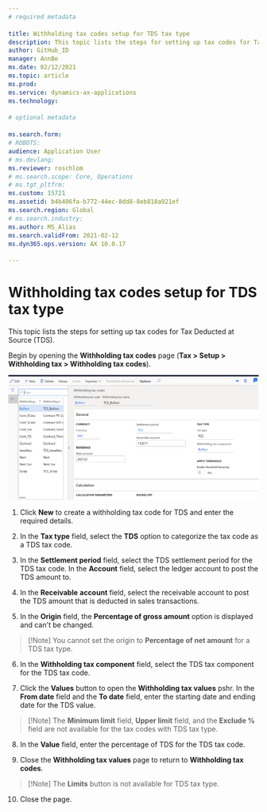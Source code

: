 ```yaml
---
# required metadata

title: Withholding tax codes setup for TDS tax type
description: This topic lists the steps for setting up tax codes for Tax Deducted at Source (TDS). 
author: GitHub_ID
manager: AnnBe
ms.date: 02/12/2021
ms.topic: article
ms.prod: 
ms.service: dynamics-ax-applications
ms.technology: 

# optional metadata

ms.search.form: 
# ROBOTS: 
audience: Application User
# ms.devlang: 
ms.reviewer: roschlom
# ms.search.scope: Core, Operations
# ms.tgt_pltfrm: 
ms.custom: 15721
ms.assetid: b4b406fa-b772-44ec-8dd8-8eb818a921ef
ms.search.region: Global
# ms.search.industry: 
ms.author: MS_Alias
ms.search.validFrom: 2021-02-12
ms.dyn365.ops.version: AX 10.0.17

---
```


# Withholding tax codes setup for TDS tax type

This topic lists the steps for setting up tax codes for Tax Deducted at Source (TDS). 

Begin by opening the **Withholding tax codes** page (**Tax > Setup > Withholding tax > Withholding tax codes**).

[![Withholding tax codes](./media/apac-ind-TDS-17.png)](./media/apac-ind-TDS-17.png)

1. Click **New** to create a withholding tax code for TDS and enter the required details.

2. In the **Tax type** field, select the **TDS** option to categorize the tax code as a TDS tax code.

3. In the **Settlement period** field, select the TDS settlement period for the TDS tax code. In the **Account** field, select the ledger account to post the TDS amount to.

4. In the **Receivable** **account** field, select the receivable account to post the TDS amount that is deducted in sales transactions.

5. In the **Origin** field, the **Percentage of gross amount** option is displayed and can't be changed. 

>   [!Note]
>   You cannot set the origin to **Percentage of net amount** for a TDS tax type.   

6. In the **Withholding tax component** field, select the TDS tax component for the TDS tax code.

7. Click the **Values** button to open the **Withholding tax values** pshr. In the **From date** field and the **To date** field, enter the starting date and ending date for the TDS value. 

>   [!Note]
>   The **Minimum limit** field, **Upper limit** field, and the **Exclude %** field are not available for the tax codes with TDS tax type.   

8. In the **Value** field, enter the percentage of TDS for the TDS tax code.  

9. Close the **Withholding tax values** page to return to **Withholding tax codes**.

>   [!Note]
>   The **Limits** button is not available for TDS tax type.  

10. Close the page.
